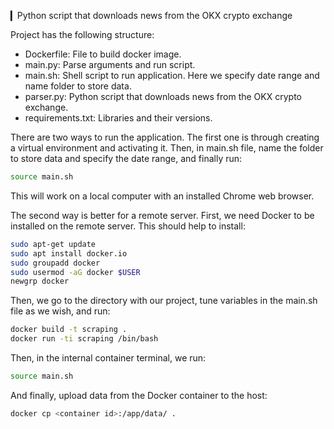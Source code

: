 ▎Python script that downloads news from the OKX crypto exchange

Project has the following structure:

- Dockerfile: File to build docker image.
- main.py: Parse arguments and run script.
- main.sh: Shell script to run application. Here we specify date range and name folder to store data.
- parser.py: Python script that downloads news from the OKX crypto exchange.
- requirements.txt: Libraries and their versions.

There are two ways to run the application. The first one is through creating a virtual environment and activating it. Then, in main.sh file, name the folder to store data and specify the date range, and finally run:
```bash
source main.sh
```

This will work on a local computer with an installed Chrome web browser.

The second way is better for a remote server. First, we need Docker to be installed on the remote server. This should help to install:

```bash
sudo apt-get update
sudo apt install docker.io
sudo groupadd docker
sudo usermod -aG docker $USER
newgrp docker
```

Then, we go to the directory with our project, tune variables in the main.sh file as we wish, and run:
```bash
docker build -t scraping .
docker run -ti scraping /bin/bash
```

Then, in the internal container terminal, we run:

```bash
source main.sh
```

And finally, upload data from the Docker container to the host:
```bash
docker cp <container id>:/app/data/ .
```
 
